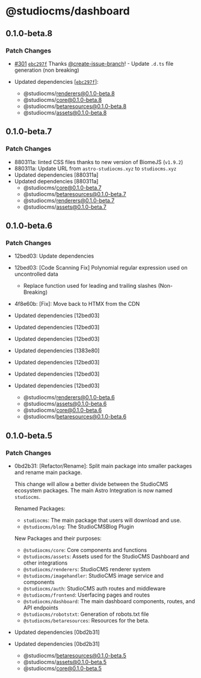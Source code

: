 # @studiocms/dashboard

## 0.1.0-beta.8

### Patch Changes

- [#301](https://github.com/astrolicious/studiocms/pull/301) [`ebc297f`](https://github.com/astrolicious/studiocms/commit/ebc297f2818deda6efca880a857f7e0929ad2378) Thanks [@create-issue-branch](https://github.com/apps/create-issue-branch)! - Update `.d.ts` file generation (non breaking)

- Updated dependencies [[`ebc297f`](https://github.com/astrolicious/studiocms/commit/ebc297f2818deda6efca880a857f7e0929ad2378)]:
  - @studiocms/renderers@0.1.0-beta.8
  - @studiocms/core@0.1.0-beta.8
  - @studiocms/betaresources@0.1.0-beta.8
  - @studiocms/assets@0.1.0-beta.8

## 0.1.0-beta.7

### Patch Changes

- 880311a: linted CSS files thanks to new version of BiomeJS (`v1.9.2`)
- 880311a: Update URL from `astro-studiocms.xyz` to `studiocms.xyz`
- Updated dependencies [880311a]
- Updated dependencies [880311a]
  - @studiocms/core@0.1.0-beta.7
  - @studiocms/betaresources@0.1.0-beta.7
  - @studiocms/renderers@0.1.0-beta.7
  - @studiocms/assets@0.1.0-beta.7

## 0.1.0-beta.6

### Patch Changes

- 12bed03: Update dependencies
- 12bed03: [Code Scanning Fix] Polynomial regular expression used on uncontrolled data

  - Replace function used for leading and trailing slashes (Non-Breaking)

- 4f8e60b: [Fix]: Move back to HTMX from the CDN
- Updated dependencies [12bed03]
- Updated dependencies [12bed03]
- Updated dependencies [12bed03]
- Updated dependencies [1383e80]
- Updated dependencies [12bed03]
- Updated dependencies [12bed03]
- Updated dependencies [12bed03]
  - @studiocms/renderers@0.1.0-beta.6
  - @studiocms/assets@0.1.0-beta.6
  - @studiocms/core@0.1.0-beta.6
  - @studiocms/betaresources@0.1.0-beta.6

## 0.1.0-beta.5

### Patch Changes

- 0bd2b31: [Refactor/Rename]: Split main package into smaller packages and rename main package.

  This change will allow a better divide between the StudioCMS ecosystem packages. The main Astro Integration is now named `studiocms`.

  Renamed Packages:

  - `studiocms`: The main package that users will download and use.
  - `@studiocms/blog`: The StudioCMSBlog Plugin

  New Packages and their purposes:

  - `@studiocms/core`: Core components and functions
  - `@studiocms/assets`: Assets used for the StudioCMS Dashboard and other integrations
  - `@studiocms/renderers`: StudioCMS renderer system
  - `@studiocms/imagehandler`: StudioCMS image service and components
  - `@studiocms/auth`: StudioCMS auth routes and middleware
  - `@studiocms/frontend`: Userfacing pages and routes
  - `@studiocms/dashboard`: The main dashboard components, routes, and API endpoints
  - `@studiocms/robotstxt`: Generation of robots.txt file
  - `@studiocms/betaresources`: Resources for the beta.

- Updated dependencies [0bd2b31]
- Updated dependencies [0bd2b31]
  - @studiocms/betaresources@0.1.0-beta.5
  - @studiocms/assets@0.1.0-beta.5
  - @studiocms/core@0.1.0-beta.5
